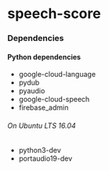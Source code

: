 # speech-score


### Dependencies
#### Python dependencies
* google-cloud-language
* pydub
* pyaudio
* google-cloud-speech
* firebase_admin


###### On Ubuntu LTS 16.04
* python3-dev
* portaudio19-dev
